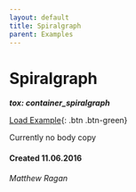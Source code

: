```yaml
---
layout: default
title: Spiralgraph
parent: Examples
---
```


# Spiralgraph
***tox: container_spiralgraph***  

[Load Example](?remoteTox=https://github.com/raganmd/touchdesigner-community-examples-code/blob/main/tox/container_spiralgraph.tox?raw=true){: .btn .btn-green}

Currently no body copy

#### Created 11.06.2016
*Matthew Ragan*